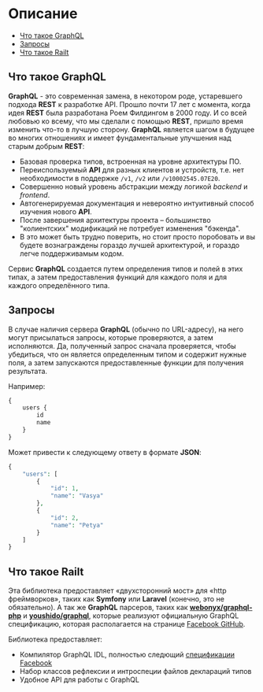 # Описание

- [Что такое GraphQL](/ru/README#что-такое-GraphQL)
- [Запросы](/ru/README#Запросы)
- [Что такое Railt](/ru/README#что-такое-Railt)

## Что такое GraphQL

**GraphQL** - это современная замена, в некотором роде, устаревшего подхода 
**REST** к разработке API. Прошло почти 17 лет с момента, когда идея **REST** была 
разработана Роем Филдингом в 2000 году. И со всей любовью ко всему, что мы 
сделали с помощью **REST**, пришло время изменить что-то в лучшую сторону. 
**GraphQL** является шагом в будущее во многих отношениях и имеет фундаментальные 
улучшения над старым добрым **REST**:

- Базовая проверка типов, встроенная на уровне архитектуры ПО.
- Переиспользуемый **API** для разных клиентов и устройств, т.е. нет необходимости в поддержке `/v1`, `/v2` или `/v10002545.07E20`.
- Совершенно новый уровень абстракции между логикой _backend_ и _frontend_.
- Автогенерируемая документация и невероятно интуитивный способ изучения нового **API**.
- После завершения архитектуры проекта – большинство "колиентских" модификаций не потребует изменения "бэкенда".
- В это может быть трудно поверить, но стоит просто поробовать и вы будете вознаграждены гораздо лучшей архитектурой, 
и гораздо легче поддерживамым кодом.

Сервис **GraphQL** создается путем определения типов и полей в этих типах, 
а затем предоставления функций для каждого поля и для каждого определённого типа.

## Запросы

В случае наличия сервера **GraphQL** (обычно по URL-адресу), на него могут 
присылаться запросы, которые проверяются, а затем исполняются. 
Да, полученный запрос сначала проверяется, чтобы убедиться, 
что он является определенным типом и содержит нужные поля, 
а затем запускаются предоставленные функции для получения результата.

Например:

```php
{
    users {
        id
        name
    }
}
```

Может привести к следующему ответу в формате **JSON**:

```php
{
    "users": [
        {
            "id": 1,
            "name": "Vasya"
        },
        {
            "id": 2,
            "name": "Petya"
        }
    ]
}
```

## Что такое Railt

Эта библиотека предоставляет «двухсторонний мост» для «http фреймворков», таких как
**Symfony** или **Laravel** (конечно, это не обязательно). А так же **GraphQL** парсеров, таких как
**[webonyx/graphql-php](https://github.com/webonyx/graphql-php#fields)** и
**[youshido/graphql](https://github.com/Youshido/GraphQL)**, которые реализуют официальную 
GraphQL спецификацию, которая располагается на странице [Facebook GitHub](http://facebook.github.io/graphql/).

Библиотека предоставляет:
- Компилятор GraphQL IDL, полностью следющий [спецификации Facebook](http://facebook.github.io/graphql/)
- Набор классов рефлексии и интроспеции файлов деклараций типов
- Удобное API для работы с GraphQL 

